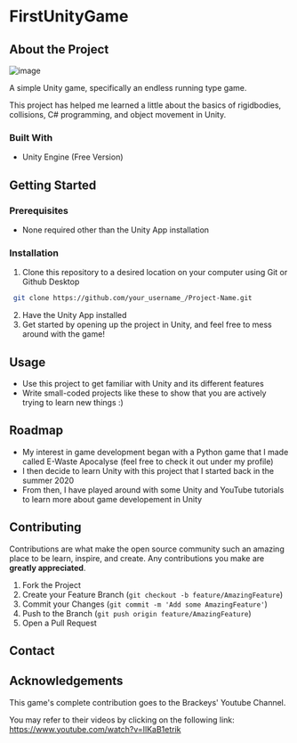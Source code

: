 # FirstUnityGame

## About the Project

![image](https://user-images.githubusercontent.com/52847195/113425360-b58e0a00-939f-11eb-842a-50bb31576f32.png)

A simple Unity game, specifically an endless running type game. 

This project has helped me learned a little about the basics of rigidbodies, collisions, C# programming, and object movement in Unity. 

### Built With

- Unity Engine (Free Version)

## Getting Started

### Prerequisites

- None required other than the Unity App installation

### Installation

1. Clone this repository to a desired location on your computer using Git or Github Desktop
  ```sh
   git clone https://github.com/your_username_/Project-Name.git
   ``` 
 2. Have the Unity App installed
 3. Get started by opening up the project in Unity, and feel free to mess around with the game!

## Usage

- Use this project to get familiar with Unity and its different features
- Write small-coded projects like these to show that you are actively trying to learn new things :)

## Roadmap

- My interest in game development began with a Python game that I made called E-Waste Apocalyse (feel free to check it out under my profile)
- I then decide to learn Unity with this project that I started back in the summer 2020
- From then, I have played around with some Unity and YouTube tutorials to learn more about game developement in Unity

## Contributing

Contributions are what make the open source community such an amazing place to be learn, inspire, and create. Any contributions you make are **greatly appreciated**.

1. Fork the Project
2. Create your Feature Branch (`git checkout -b feature/AmazingFeature`)
3. Commit your Changes (`git commit -m 'Add some AmazingFeature'`)
4. Push to the Branch (`git push origin feature/AmazingFeature`)
5. Open a Pull Request

## Contact

## Acknowledgements

This game's complete contribution goes to the Brackeys' Youtube Channel.

You may refer to their videos by clicking on the following link: https://www.youtube.com/watch?v=IlKaB1etrik
